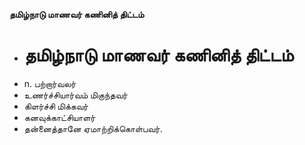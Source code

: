 **தமிழ்நாடு மாணவர் கணினித் திட்டம்**
- # தமிழ்நாடு மாணவர் கணினித் திட்டம்
- n. பற்றார்வலர்
- உணர்ச்சியார்வம் மிகுந்தவர்
- கிளர்ச்சி மிக்கவர்
- கனவுக்காட்சியாளர்
- தன்னைத்தானே ஏமாற்றிக்கொள்பவர்.

